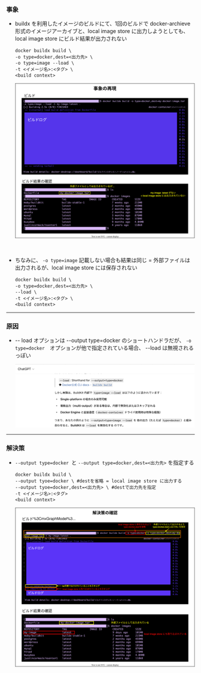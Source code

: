 ### 事象

- buildx を利用したイメージのビルドにて、1回のビルドで docker-archieve形式のイメージアーカイブと、local image store に出力しようとしても、local image store にビルド結果が出力されない

    ```docker
    docker buildx build \
    -o type=docker,dest=<出力先> \
    -o type=image --load \
    -t <イメージ名>:<タグ> \
    <build context>
    ```

    <img src="./img/Issue-Multi-Exporter_1.svg" />

<br>

- ちなみに、 `-o type=image` 記載しない場合も結果は同じ = 外部ファイルは出力されるが、local image store には保存されない

    ```docker
    docker buildx build \
    -o type=docker,dest=<出力先> \
    --load \
    -t <イメージ名>:<タグ> \
    <build context>
    ```
---

### 原因

- -- load オプションは --output type=docker のショートハンドラだが、 `-o type=docker`　オプションが他で指定されている場合、 --load は無視されるっぽい

    <img src="./img/Issue-Multi-Exporter_3.png" />
---

### 解決策

- `--output type=docker `と `--output type=docker,dest=<出力先>` を指定する

    ```docker
    docker buildx build \
    --output tyoe=docker \ #destを省略 = local image store に出力する
    --output tyoe=docker,dest=<出力先> \ #destで出力先を指定
    -t <イメージ名>:<タグ>
    <build context>
    ```

    <img src="./img/Issue-Multi-Exporter_2.svg" />
